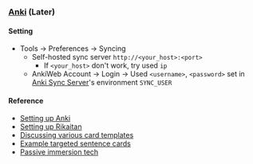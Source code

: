### [Anki](https://apps.ankiweb.net/) (Later)

#### Setting

- Tools → Preferences → Syncing
	- Self-hosted sync server `http://<your_host>:<port>`
		- If `<your_host>` don't work, try used `ip`
	- AnkiWeb Account → Login → Used `<username>`, `<password>` set in [Anki Sync Server](https://scillidan.github.io/notes/serve/anki-sync-server.html)'s environment `SYNC_USER`

#### Reference

- [Setting up Anki](https://tatsumoto-ren.github.io/blog/setting-up-anki.html)
- [Setting up Rikaitan](https://tatsumoto-ren.github.io/blog/setting-up-yomichan.html)
- [Discussing various card templates](https://tatsumoto-ren.github.io/blog/discussing-various-card-templates.html)
- [Example targeted sentence cards](https://ankiweb.net/shared/info/1557722832)
- [Passive immersion tech](https://tatsumoto-ren.github.io/blog/passive-listening.html)